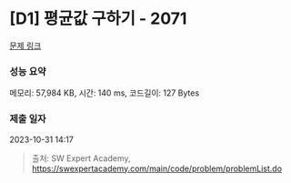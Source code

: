 # [D1] 평균값 구하기 - 2071 

[문제 링크](https://swexpertacademy.com/main/code/problem/problemDetail.do?contestProbId=AV5QRnJqA5cDFAUq) 

### 성능 요약

메모리: 57,984 KB, 시간: 140 ms, 코드길이: 127 Bytes

### 제출 일자

2023-10-31 14:17



> 출처: SW Expert Academy, https://swexpertacademy.com/main/code/problem/problemList.do